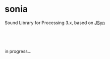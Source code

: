# sonia
Sound Library for Processing 3.x, based on [JSyn](http://www.softsynth.com/jsyn/)

&nbsp;

&nbsp;

in progress...
